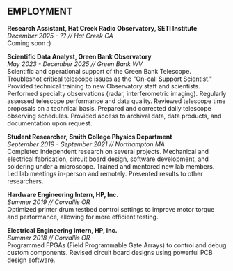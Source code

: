 ## EMPLOYMENT
**Research Assistant, Hat Creek Radio Observatory, SETI Institute**\
*December 2025 - ?? // Hat Creek CA*\
Coming soon :)

**Scientific Data Analyst, Green Bank Observatory**\
*May 2023 - December 2025 // Green Bank WV*\
Scientific and operational support of the Green Bank Telescope. Troubleshot critical telescope issues as the "On-call Support Scientist." Provided technical training to new Observatory staff and scientists. Performed specialty observations (radar, interferometric imaging). Regularly assessed telescope performance and data quality. Reviewed telescope time proposals on a technical basis. Prepared and corrected daily telescope observing schedules. Provided access to archival data, data products, and documentation upon request. 


**Student Researcher, Smith College Physics Department**\
*September 2019 - September 2021 // Northampton MA*\
Completed independent research on several projects. Mechanical and electrical fabrication, circuit board design, software development, and soldering under a microscope. Trained and mentored new lab members. Led lab meetings in-person and remotely. Presented results to other researchers.


**Hardware Engineering Intern, HP, Inc.**\
*Summer 2019 // Corvallis OR*\
Optimized printer drum testbed control settings to improve motor torque and performance, allowing for more efficient testing.


**Electrical Engineering Intern, HP, Inc.**\
*Summer 2018 // Corvallis OR*\
Programmed FPGAs (Field Programmable Gate Arrays) to control and debug custom components. Revised circuit board designs using powerful PCB design software.
